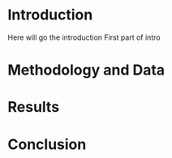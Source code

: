 # Introduction

Here will go the introduction
First part of intro

# Methodology and Data

# Results

# Conclusion
